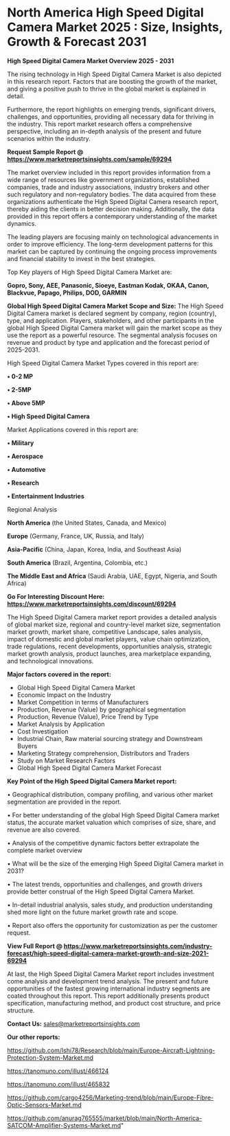 # North America High Speed Digital Camera Market 2025 : Size, Insights, Growth & Forecast 2031

<Strong> High Speed Digital Camera Market Overview 2025 - 2031</strong>

The rising technology in High Speed Digital Camera Market is also depicted in this research report. Factors that are boosting the growth of the market, and giving a positive push to thrive in the global market is explained in detail.

Furthermore, the report highlights on emerging trends, significant drivers, challenges, and opportunities, providing all necessary data for thriving in the industry. This report market research offers a comprehensive perspective, including an in-depth analysis of the present and future scenarios within the industry.

<strong>Request Sample Report @ <a href=https://www.marketreportsinsights.com/sample/69294>https://www.marketreportsinsights.com/sample/69294</a></strong>

The market overview included in this report provides information from a wide range of resources like government organizations, established companies, trade and industry associations, industry brokers and other such regulatory and non-regulatory bodies. The data acquired from these organizations authenticate the High Speed Digital Camera research report, thereby aiding the clients in better decision making. Additionally, the data provided in this report offers a contemporary understanding of the market dynamics.

The leading players are focusing mainly on technological advancements in order to improve efficiency. The long-term development patterns for this market can be captured by continuing the ongoing process improvements and financial stability to invest in the best strategies.

Top Key players of High Speed Digital Camera Market are:

<strong>Gopro, Sony, AEE, Panasonic, Sioeye, Eastman Kodak, OKAA, Canon, Blackvue, Papago, Philips, DOD, GARMIN</strong>

<strong><b>Global High Speed Digital Camera Market Scope and Size:</b></strong>
The High Speed Digital Camera market is declared segment by company, region (country), type, and application. Players, stakeholders, and other participants in the global High Speed Digital Camera market will gain the market scope as they use the report as a powerful resource. The segmental analysis focuses on revenue and product by type and application and the forecast period of 2025-2031.

High Speed Digital Camera Market Types covered in this report are:

<strong>• 0-2 MP

• 2-5MP

• Above 5MP

• High Speed Digital Camera</strong>

Market Applications covered in this report are:

<strong>• Military

• Aerospace

• Automotive

• Research

• Entertainment Industries</strong> 

Regional Analysis

<strong>North America</strong> (the United States, Canada, and Mexico)

<strong>Europe</strong> (Germany, France, UK, Russia, and Italy)

<strong>Asia-Pacific</strong> (China, Japan, Korea, India, and Southeast Asia)

<strong>South America</strong> (Brazil, Argentina, Colombia, etc.)

<strong>The Middle East and Africa</strong> (Saudi Arabia, UAE, Egypt, Nigeria, and South Africa)

<strong>Go For Interesting Discount Here: <a href=https://www.marketreportsinsights.com/discount/69294>https://www.marketreportsinsights.com/discount/69294</a></strong>

The High Speed Digital Camera market report provides a detailed analysis of global market size, regional and country-level market size, segmentation market growth, market share, competitive Landscape, sales analysis, impact of domestic and global market players, value chain optimization, trade regulations, recent developments, opportunities analysis, strategic market growth analysis, product launches, area marketplace expanding, and technological innovations.

<strong><b>Major factors covered in the report:</b></strong>
<ul>
  <li>Global High Speed Digital Camera Market </li>
  <li>Economic Impact on the Industry</li>
  <li>Market Competition in terms of Manufacturers</li>
  <li>Production, Revenue (Value) by geographical segmentation</li>
  <li>Production, Revenue (Value), Price Trend by Type</li>
  <li>Market Analysis by Application</li>
  <li>Cost Investigation</li>
  <li>Industrial Chain, Raw material sourcing strategy and Downstream Buyers</li>
  <li>Marketing Strategy comprehension, Distributors and Traders</li>
  <li>Study on Market Research Factors</li>
  <li>Global High Speed Digital Camera Market Forecast</li>
</ul>

<strong><b>Key Point of the High Speed Digital Camera Market report:</b></strong>

• Geographical distribution, company profiling, and various other market segmentation are provided in the report.

• For better understanding of the global High Speed Digital Camera market status, the accurate market valuation which comprises of size, share, and revenue are also covered.

• Analysis of the competitive dynamic factors better extrapolate the complete market overview

• What will be the size of the emerging High Speed Digital Camera market in 2031?

• The latest trends, opportunities and challenges, and growth drivers provide better construal of the High Speed Digital Camera Market.

• In-detail industrial analysis, sales study, and production understanding shed more light on the future market growth rate and scope.

• Report also offers the opportunity for customization as per the customer request.

<strong><b>View Full Report @ <a href=https://www.marketreportsinsights.com/industry-forecast/high-speed-digital-camera-market-growth-and-size-2021-69294>https://www.marketreportsinsights.com/industry-forecast/high-speed-digital-camera-market-growth-and-size-2021-69294</a></b></strong>


At last, the High Speed Digital Camera Market report includes investment come analysis and development trend analysis. The present and future opportunities of the fastest growing international industry segments are coated throughout this report. This report additionally presents product specification, manufacturing method, and product cost structure, and price structure.

<strong>Contact Us:</strong>
sales@marketreportsinsights.com

<strong>Our other reports:</strong>

<a href=https://github.com/Ishi78/Research/blob/main/Europe-Aircraft-Lightning-Protection-System-Market.md>https://github.com/Ishi78/Research/blob/main/Europe-Aircraft-Lightning-Protection-System-Market.md</a>

<a href=https://tanomuno.com/illust/466124>https://tanomuno.com/illust/466124</a>

<a href=https://tanomuno.com/illust/465832>https://tanomuno.com/illust/465832</a>

<a href=https://github.com/cargo4256/Marketing-trend/blob/main/Europe-Fibre-Optic-Sensors-Market.md>https://github.com/cargo4256/Marketing-trend/blob/main/Europe-Fibre-Optic-Sensors-Market.md</a>

<a href=https://github.com/anurag765555/market/blob/main/North-America-SATCOM-Amplifier-Systems-Market.md>https://github.com/anurag765555/market/blob/main/North-America-SATCOM-Amplifier-Systems-Market.md</a>"
